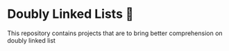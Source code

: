 # Doubly Linked Lists 📜
This repository contains projects that are to bring better comprehension on doubly linked list
